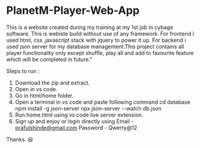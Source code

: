 # PlanetM-Player-Web-App
This is a website created during my training at my 1st job in cybage software. This is webiste build without use of any framework. For frontend i used html, css ,javascript stack with jquery to power it up. For backend i used json server for my database management.This project contains all player functionality only except shuffle, play all and add to favourite feature which will be completed in future."

Steps to run :
1. Download the zip and extract.
2. Open in vs code.
3. Go in html/home folder.
4. Open a terminal in vs code and paste following command
   cd database
   npm install -g json-server
   npx json-server --watch db.json
5. Run home.html using vs code live server extension.
6. Sign up and enjoy or login directly using
   Email - prafulshinde@gmail.com
   Password - Qwerty@12

Thanks.
😃
